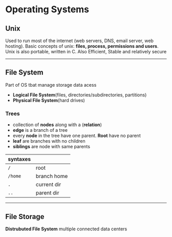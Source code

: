 # Operating Systems

## Unix

Used to run most of the internet (web servers, DNS, email server, web hosting). Basic concepts of unix: __files, process, permissions and users__. Unix is also portable, written in C. Also Efficient, Stable and relatively secure

---

## File System

Part of OS tbat manage storage data acess

- __Logical File System__(files, directories/subdirectories, partitions)
- __Physical File System__(hard drives)

### Trees

- collection of __nodes__ along with a (__relation__)
- __edge__ is a branch of a tree
- every __node__ in the tree have one parent. __Root__ have no parent
- __leaf__ are branches with no children
- __siblings__ are node with same parents

|syntaxes||
|---|---|
|`/`|root|
|`/home`| branch home|
|`.`| current dir|
|`..`|parent dir|

---

## File Storage

__Distrubuted File System__ multiple connected data centers
